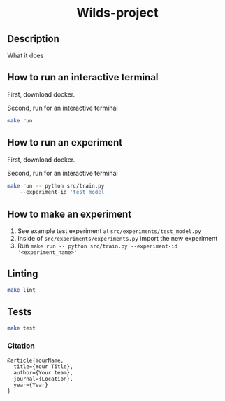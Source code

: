 <div align="center">    
 
# Wilds-project

<!-- [![Paper](http://img.shields.io/badge/paper-arxiv.1001.2234-B31B1B.svg)](https://www.nature.com/articles/nature14539)
[![Conference](http://img.shields.io/badge/NeurIPS-2019-4b44ce.svg)](https://papers.nips.cc/book/advances-in-neural-information-processing-systems-31-2018)
[![Conference](http://img.shields.io/badge/ICLR-2019-4b44ce.svg)](https://papers.nips.cc/book/advances-in-neural-information-processing-systems-31-2018)
[![Conference](http://img.shields.io/badge/AnyConference-year-4b44ce.svg)](https://papers.nips.cc/book/advances-in-neural-information-processing-systems-31-2018) -->

<!--
ARXIV
[![Paper](http://img.shields.io/badge/arxiv-math.co:1480.1111-B31B1B.svg)](https://www.nature.com/articles/nature14539)
-->

<!-- ![CI testing](https://github.com/PyTorchLightning/deep-learning-project-template/workflows/CI%20testing/badge.svg?branch=master&event=push) -->

<!--
Conference
-->
</div>
 
## Description   
What it does

## How to run an interactive terminal

First, download docker.

Second, run for an interactive terminal

```bash
make run
```

## How to run an experiment

First, download docker.

Second, run for an interactive terminal

```bash
make run -- python src/train.py
    --experiment-id 'test_model'
```

## How to make an experiment

1. See example test experiment at `src/experiments/test_model.py`
2. Inside of `src/experiments/experiments.py` import the new experiment
3. Run `make run -- python src/train.py --experiment-id '<experiment_name>'`

## Linting

```bash
make lint
```

## Tests

```bash
make test
```

### Citation

```
@article{YourName,
  title={Your Title},
  author={Your team},
  journal={Location},
  year={Year}
}
```
